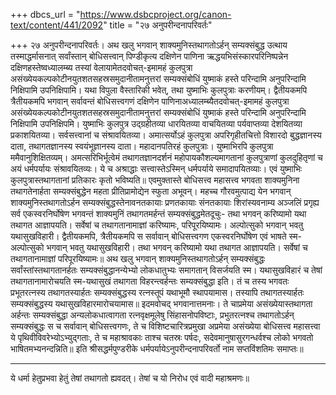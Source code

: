 +++
dbcs_url = "https://www.dsbcproject.org/canon-text/content/441/2092"
title = "२७ अनुपरीन्दनापरिवर्तः"

+++
२७ अनुपरीन्दनापरिवर्तः।
अथ खलु भगवान् शाक्यमुनिस्तथागतोऽर्हन् सम्यक्संबुद्ध उत्थाय तस्माद्धर्मासनात् सर्वांस्तान् बोधिसत्त्वान् पिण्डीकृत्य दक्षिणेन पाणिना ऋद्धयभिसंस्कारपरिनिष्पन्नेन दक्षिणहस्तेष्वध्यालम्ब्य तस्यां वेलायामेतदवोचत्-इमामहं कुलपुत्रा असंख्येयकल्पकोटीनयुतशतसहस्रसमुदानीतामनुत्तरां सम्यक्संबोधिं युष्माकं हस्ते परिन्दामि अनुपरिन्दामि निक्षिपामि उपनिक्षिपामि। यथा विपुला वैस्तारिकी भवेत्, तथा युष्माभिः कुलपुत्राः करणीयम्। द्वैतीयकमपि त्रैतीयकमपि भगवान् सर्वावन्तं बोधिसत्त्वगणं दक्षिणेन पाणिना‍अध्यालम्ब्यैतदवोचत्-इमामहं कुलपुत्रा असंख्येयकल्पकोटीनयुतशतसहस्रसमुदानीतामनुत्तरां सम्यक्संबोधिं युष्माकं हस्ते परिन्दामि अनुपरिन्दामि निक्षिपामि उपनिक्षिपमि। युष्माभिः कुलपुत्र उद्ग्रहीतव्या धारयितव्या वाचयितव्या पर्यवाप्तव्या देशयितव्या प्रकाशयितव्या। सर्वसत्त्वानां च संश्रावयितव्या। अमात्सर्योऽहं कुलपुत्रा अपरिगृहीतचित्तो विशारदो बुद्धज्ञानस्य दाता, तथागतज्ञानस्य स्वयंभूज्ञानस्य दाता। महादानपतिरहं कुलपुत्राः। युष्माभिरपि कुलपुत्रा ममैवानुशिक्षितव्यम्। अमत्सरिभिर्भूत्वेमं तथागतज्ञानदर्शनं महोपायकौशल्यमागतानां कुलपुत्राणां कुलदुहितृणां च अयं धर्मपर्यायः संश्रावयितव्यः। ये च अश्राद्धाः सत्त्वास्तेऽस्मिन् धर्मपर्याये समादापयितव्याः। एवं युष्माभिः कुलपुत्रास्तथागतानां प्रतिकारः कृतो भविष्यति॥
एवमुक्तास्ते बोधिसत्त्व महासत्त्व भगवता शाक्यमुनिना तथागतेनार्हता सम्यक्संबुद्धेन महता प्रीतिप्रामोद्येन स्फुता अभूवन्। महच्च गौरवमुत्पाद्य येन भगवान् शाक्यमुनिस्तथागतोऽर्हन सम्यक्संबुद्धस्तेनावनतकायाः प्रणतकायाः संनतकायाः शिरांस्यवनाम्य अञ्जलिं प्रगृह्य सर्व एकस्वरनिर्घोषेण भगवन्तं शाक्यमुनिं तथागतमर्हन्तं सम्यक्संबुद्धमेतदूचुः- तथा भगवन् करिष्यामो यथा तथागत आज्ञापयति। सर्वेषां च तथागतानामाज्ञां करिष्यामः, परिपूरयिष्यामः। अल्पोत्सुको भगवान् भवतु यथासुखविहारी। द्वैतीयकमपि, त्रैतीयकमपि स सर्वावान् बोधिसत्त्वगण एकस्वरनिर्घोषेण एवं भाषते स्म-अल्पोत्सुको भगवान् भवतु यथासुखविहारी। तथा भगवन् करिष्यामो यथा तथागत आज्ञापयति। सर्वेषां च तथागतानामाज्ञां परिपूरयिष्यामः॥
अथ खलु भगवान् शाक्यमुनिस्तथागतोऽर्हन् सम्यक्संबुद्धः सर्वांस्तांस्तथागतानर्हतः सम्यक्संबुद्धानन्येभ्यो लोकधातुभ्यः समागतान् विसर्जयति स्म। यथासुखविहारं च तेषां तथागतानामारोचयति स्म-यथासुखं तथागता विहरन्त्वर्हन्तः सम्यक्संबुद्धा इति। तं च तस्य भगवतः प्रभूतरत्नस्य तथागतस्यार्हतः सम्यक्संबुद्धस्य रत्नस्तूपं यथाभूमौ स्थापयामास। तस्यापि तथागतस्यार्हतः सम्यक्संबुद्धस्य यथासुखविहारमारोचयामास॥
इदमवोचद् भगवानात्तमनाः। ते चाप्रमेया असंख्येयास्तथागता अर्हन्तः सम्यक्संबुद्धा अन्यलोकधात्वागता रत्नवृक्षमूलेषु सिंहासनोपविष्टाः, प्रभुतरत्नश्च तथागतोऽर्हन् सम्यक्संबुद्धः स च सर्वावान् बोधिसत्त्वगणः, ते च विशिष्टचारित्रप्रमुखा अप्रमेया असंख्येया बोधिसत्त्व महासत्त्वा ये पृथिवीविवरेभ्योऽभ्युद्गताः, ते च महाश्रावकाः ताश्च चतस्रः पर्षदः, सदेवमानुषासुरगन्धर्वश्च लोको भगवतो भाषितमभ्यनन्दन्निति॥
इति श्रीसद्धर्मपुण्डरीके धर्मपर्यायेऽनुपरीन्दनापरिवर्तो नाम सप्तविंशतिमः समाप्तः॥
*            *               *             *               *                *
ये धर्मा हेतुप्रभवा हेतुं तेषां तथागतो ह्यवदत्।
तेषां च यो निरोध एवं वादी महाश्रमणः॥
